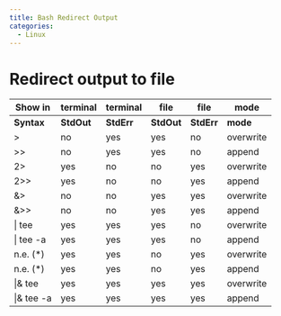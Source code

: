 ```yaml
---
title: Bash Redirect Output
categories:
  - Linux
---
```

# Redirect output to file

| Show in     | terminal   | terminal   | file       | file       | mode      |
| ----------- | ---------- | ---------- | ---------- | ---------- | --------- |
| **Syntax**  | **StdOut** | **StdErr** | **StdOut** | **StdErr** | **mode**  |
| >           | no         | yes        | yes        | no         | overwrite |
| >>          | no         | yes        | yes        | no         | append    |
| 2>          | yes        | no         | no         | yes        | overwrite |
| 2>>         | yes        | no         | no         | yes        | append    |
| &>          | no         | no         | yes        | yes        | overwrite |
| &>>         | no         | no         | yes        | yes        | append    |
| \| tee     | yes        | yes        | yes        | no         | overwrite |
| \| tee -a  | yes        | yes        | yes        | no         | append    |
| n.e. (*)    | yes        | yes        | no         | yes        | overwrite |
| n.e. (*)    | yes        | yes        | no         | yes        | append    |
| \|& tee    | yes        | yes        | yes        | yes        | overwrite |
| \|& tee -a | yes        | yes        | yes        | yes        | append    |

